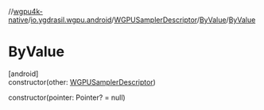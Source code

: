 //[wgpu4k-native](../../../../index.md)/[io.ygdrasil.wgpu.android](../../index.md)/[WGPUSamplerDescriptor](../index.md)/[ByValue](index.md)/[ByValue](-by-value.md)

# ByValue

[android]\
constructor(other: [WGPUSamplerDescriptor](../index.md))

constructor(pointer: Pointer? = null)